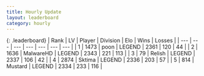```yaml
---
title: Hourly Update
layout: leaderboard
category: hourly
---
```


{: .leaderboard}
| Rank | LV | Player | Division | Elo | Wins | Losses |
| --- | --- | --- | --- | --- | --- | --- |
| <span data-change="0">1</span> | 1473 | <span title="ID: 540690">poon</span> | LEGEND | <span data-change="0">2361</span> | <span data-change="0">120</span> | <span data-change="0">44</span> |
| <span data-change="0">2</span> | 1636 | <span title="ID: 261794">MalwareHD</span> | LEGEND | <span data-change="0">2343</span> | <span data-change="0">221</span> | <span data-change="0">113</span> |
| <span data-change="3">3</span> | 79 | <span title="ID: 758005">Relish</span> | LEGEND | <span data-change="7">2337</span> | <span data-change="1">106</span> | <span data-change="0">42</span> |
| <span data-change="-1">4</span> | 2874 | <span title="ID: 353063">Sktima</span> | LEGEND | <span data-change="0">2336</span> | <span data-change="0">203</span> | <span data-change="0">57</span> |
| <span data-change="-1">5</span> | 814 | <span title="ID: 611082">Mustard</span> | LEGEND | <span data-change="0">2334</span> | <span data-change="0">233</span> | <span data-change="0">116</span> |